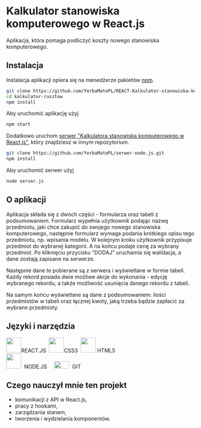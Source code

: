 # Kalkulator stanowiska komputerowego w React.js
Aplikacja, która pomaga podliczyć koszty nowego stanowiska komputerowego.

## Instalacja 
Instalacja aplikacji opiera się na menedżerze pakietów [npm](https://www.npmjs.com/).
```bash
git clone https://github.com/YerbaMatePL/REACT-Kalkulator-stanowiska-koputerowego.git
cd kalkulator-rusztow
npm install
```
Aby uruchomić aplikację użyj 
```bash
npm start
```
Dodatkowo uruchom [serwer "Kalkulatora stanowiska komputerowego w React.js"](https://github.com/YerbaMatePL/serwer-node.js), który znajdziesz w innym repozytorium. 

```bash
git clone https://github.com/YerbaMatePL/serwer-node.js.git
npm install
```
Aby uruchomić serwer użyj 
```bash
node server.js
```

## O aplikacji

Aplikacja składa się z dwóch części - formularza oraz tabeli z podsumowaniem. 
Formularz wypełnia użytkownik podając nazwę przedmiotu, jaki chce zakupić do swojego nowego stanowiska komputerowego, następnie formularz wymaga podania krótkiego opisu tego przedmiotu, np. wpisania modelu. W kolejnym kroku użytkownik przypisuje przedmiot do wybranej kategorii. A na końcu podaje cenę za wybrany przedmiot. Po kliknięciu przycisku “DODAJ”  uruchamia się walidacja, a dane zostają zapisane na serwerze. 

Następnie dane te pobierane są z serwera i wyświetlane w formie tabeli. Każdy rekord posiada dwie możliwe akcje do wykonania - edycję wybranego rekordu, a także możliwość usunięcia danego rekordu z tabeli. 

Na samym końcu wyświetlane są dane z podsumowaniem: ilości przedmiotów w tabeli oraz łącznej kwoty, jaką trzeba będzie zapłacić za wybrane przedmioty. 


## Języki i narzędzia
<p float="left">
<img src="https://user-images.githubusercontent.com/90143181/155710762-98754e3e-27fa-42fc-b1d2-b4976022ff8f.png" width="40" height="40">REACT.JS&nbsp
<img src="https://user-images.githubusercontent.com/90143181/155710948-14bf50e8-30b5-47f3-8151-9fc80556c0ed.png" width="40" height="40">CSS3&nbsp
<img src="https://user-images.githubusercontent.com/90143181/155709360-40a94a88-a7ea-4d82-ba0c-f51aec3b3ff4.png" width="40" height="40"> HTML5<br>
<img src="https://user-images.githubusercontent.com/90143181/155711643-97bc4f8c-0460-4dd7-b4da-8cd79a08a2e3.png" width="40" height="40">&nbsp&nbspNODE.JS&nbsp&nbsp&nbsp&nbsp
<img src="https://user-images.githubusercontent.com/90143181/155712064-fd173cb7-8581-4e16-bf99-194e4ac2be55.png" width="40" height="20">&nbsp&nbspGIT</p>

## Czego nauczył mnie ten projekt

- komunikacji z API w React.js, 
- pracy z hookami, 
- zarządzania stanem, 
- tworzenia i wydzielania komponentów. 

